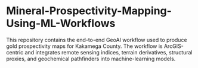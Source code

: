 # Mineral-Prospectivity-Mapping-Using-ML-Workflows
This repository contains the end-to-end GeoAI workflow used to produce gold prospectivity maps for Kakamega County. The workflow is ArcGIS-centric and integrates remote sensing indices, terrain derivatives, structural proxies, and geochemical pathfinders into machine-learning models.
